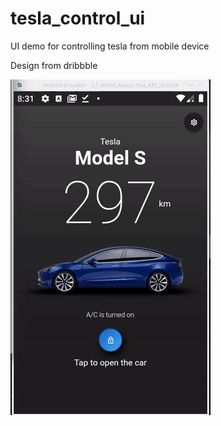 # tesla_control_ui

UI demo for controlling tesla from mobile device

Design from dribbble 

![Alt text](/tsla_control.gif?raw=true)


